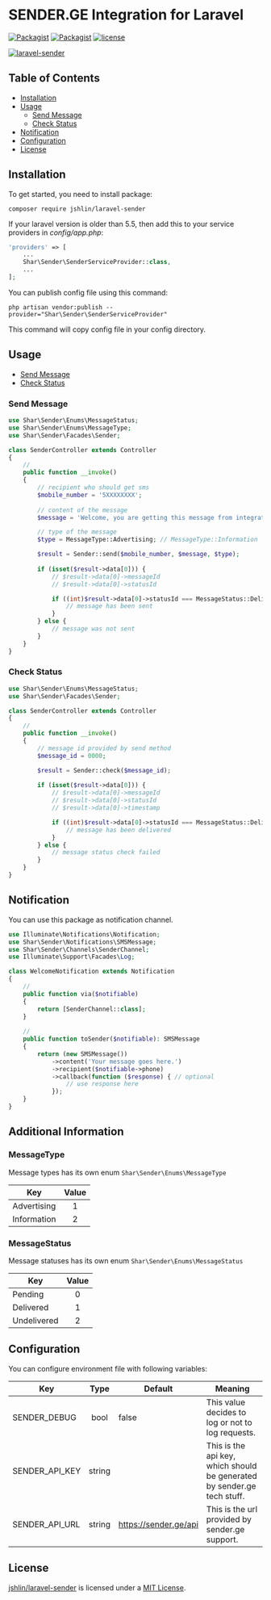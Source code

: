 # SENDER.GE Integration for Laravel

[![Packagist](https://img.shields.io/packagist/v/jshlin/laravel-sender.svg)](https://packagist.org/packages/jshlin/laravel-sender)
[![Packagist](https://img.shields.io/packagist/dt/jshlin/laravel-sender.svg)](https://packagist.org/packages/jshlin/laravel-sender)
[![license](https://img.shields.io/github/license/jshlin/laravel-sender.svg)](https://packagist.org/packages/jshlin/laravel-sender)

[![laravel-sender](https://raw.githubusercontent.com/jshlin/laravel-sender/main/assets/sender.png)](https://github.com/jshlin/laravel-sender)

## Table of Contents
- [Installation](#installation)
- [Usage](#usage)
    - [Send Message](#send-message)
    - [Check Status](#check-status)
- [Notification](#notification)
- [Configuration](#configuration)
- [License](#license)

## Installation

To get started, you need to install package:

```shell script
composer require jshlin/laravel-sender
```

If your laravel version is older than 5.5, then add this to your service providers in *config/app.php*:

```php
'providers' => [
    ...
    Shar\Sender\SenderServiceProvider::class,
    ...
];
```

You can publish config file using this command:

```shell script
php artisan vendor:publish --provider="Shar\Sender\SenderServiceProvider"
```

This command will copy config file in your config directory.

## Usage

- [Send Message](#send-message)
- [Check Status](#check-status)

### Send Message

```php
use Shar\Sender\Enums\MessageStatus;
use Shar\Sender\Enums\MessageType;
use Shar\Sender\Facades\Sender;

class SenderController extends Controller
{
    //
    public function __invoke()
    {
        // recipient who should get sms
        $mobile_number = '5XXXXXXXX';
    
        // content of the message
        $message = 'Welcome, you are getting this message from integration';

        // type of the message
        $type = MessageType::Advertising; // MessageType::Information

        $result = Sender::send($mobile_number, $message, $type);
        
        if (isset($result->data[0])) {
            // $result->data[0]->messageId
            // $result->data[0]->statusId

            if ((int)$result->data[0]->statusId === MessageStatus::Delivered) {
                // message has been sent
            }
        } else {
            // message was not sent
        }
    }
} 
```

### Check Status

```php
use Shar\Sender\Enums\MessageStatus;
use Shar\Sender\Facades\Sender;

class SenderController extends Controller
{
    //
    public function __invoke()
    {
        // message id provided by send method
        $message_id = 0000;

        $result = Sender::check($message_id);
        
        if (isset($result->data[0])) {
            // $result->data[0]->messageId
            // $result->data[0]->statusId
            // $result->data[0]->timestamp

            if ((int)$result->data[0]->statusId === MessageStatus::Delivered) {
                // message has been delivered
            }
        } else {
            // message status check failed
        }
    }
} 
```

## Notification

You can use this package as notification channel.

```php
use Illuminate\Notifications\Notification;
use Shar\Sender\Notifications\SMSMessage;
use Shar\Sender\Channels\SenderChannel;
use Illuminate\Support\Facades\Log;

class WelcomeNotification extends Notification
{
    //
    public function via($notifiable)
    {
        return [SenderChannel::class];
    }
    
    //
    public function toSender($notifiable): SMSMessage
    {
        return (new SMSMessage())
            ->content('Your message goes here.')
            ->recipient($notifiable->phone)
            ->callback(function ($response) { // optional
                // use response here
            });
    }
}
```

## Additional Information

### MessageType

Message types has its own enum `Shar\Sender\Enums\MessageType`

| Key | Value |
| --- | :---: |
| Advertising | 1 |
| Information | 2 |

### MessageStatus

Message statuses has its own enum `Shar\Sender\Enums\MessageStatus`

| Key | Value |
| --- | :---: |
| Pending | 0 |
| Delivered | 1 |
| Undelivered | 2 |

## Configuration

You can configure environment file with following variables:

| Key | Type | Default | Meaning |
| --- | :---: | --- | --- |
| SENDER_DEBUG | bool | false | This value decides to log or not to log requests. |
| SENDER_API_KEY | string |  | This is the api key, which should be generated by sender.ge tech stuff. |
| SENDER_API_URL | string | https://sender.ge/api | This is the url provided by sender.ge support. |

## License

[jshlin/laravel-sender](https://github.com/jshlin/laravel-sender) is licensed under a [MIT License](https://github.com/jshlin/laravel-sender/blob/master/LICENSE).

